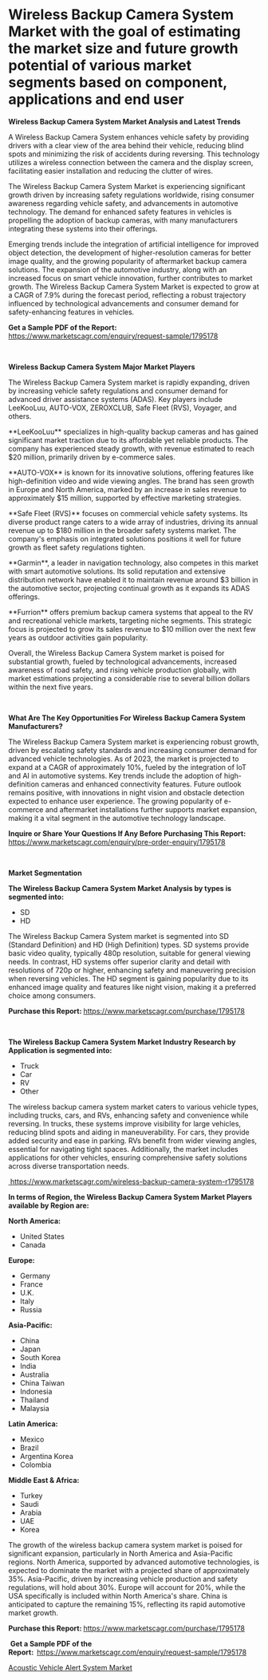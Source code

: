 <p><h1>Wireless Backup Camera System Market with the goal of estimating the market size and future growth potential of various market segments based on component, applications and end user</h1></p><p><strong>Wireless Backup Camera System Market Analysis and Latest Trends</strong></p>
<p><p>A Wireless Backup Camera System enhances vehicle safety by providing drivers with a clear view of the area behind their vehicle, reducing blind spots and minimizing the risk of accidents during reversing. This technology utilizes a wireless connection between the camera and the display screen, facilitating easier installation and reducing the clutter of wires.</p><p>The Wireless Backup Camera System Market is experiencing significant growth driven by increasing safety regulations worldwide, rising consumer awareness regarding vehicle safety, and advancements in automotive technology. The demand for enhanced safety features in vehicles is propelling the adoption of backup cameras, with many manufacturers integrating these systems into their offerings. </p><p>Emerging trends include the integration of artificial intelligence for improved object detection, the development of higher-resolution cameras for better image quality, and the growing popularity of aftermarket backup camera solutions. The expansion of the automotive industry, along with an increased focus on smart vehicle innovation, further contributes to market growth. The Wireless Backup Camera System Market is expected to grow at a CAGR of 7.9% during the forecast period, reflecting a robust trajectory influenced by technological advancements and consumer demand for safety-enhancing features in vehicles.</p></p>
<p><strong>Get a Sample PDF of the Report:&nbsp;</strong> <a href="https://www.marketscagr.com/enquiry/request-sample/1795178?utm_campaign=1901&utm_medium=2&utm_source=Github&utm_content=ia&utm_term=30032025&utm_id=wireless-backup-camera-system">https://www.marketscagr.com/enquiry/request-sample/1795178</a></p>
<p>&nbsp;</p>
<p><strong>Wireless Backup Camera System Major Market Players</strong></p>
<p><p>The Wireless Backup Camera System market is rapidly expanding, driven by increasing vehicle safety regulations and consumer demand for advanced driver assistance systems (ADAS). Key players include LeeKooLuu, AUTO-VOX, ZEROXCLUB, Safe Fleet (RVS), Voyager, and others.</p><p>**LeeKooLuu** specializes in high-quality backup cameras and has gained significant market traction due to its affordable yet reliable products. The company has experienced steady growth, with revenue estimated to reach $20 million, primarily driven by e-commerce sales.</p><p>**AUTO-VOX** is known for its innovative solutions, offering features like high-definition video and wide viewing angles. The brand has seen growth in Europe and North America, marked by an increase in sales revenue to approximately $15 million, supported by effective marketing strategies.</p><p>**Safe Fleet (RVS)** focuses on commercial vehicle safety systems. Its diverse product range caters to a wide array of industries, driving its annual revenue up to $180 million in the broader safety systems market. The company's emphasis on integrated solutions positions it well for future growth as fleet safety regulations tighten.</p><p>**Garmin**, a leader in navigation technology, also competes in this market with smart automotive solutions. Its solid reputation and extensive distribution network have enabled it to maintain revenue around $3 billion in the automotive sector, projecting continual growth as it expands its ADAS offerings.</p><p>**Furrion** offers premium backup camera systems that appeal to the RV and recreational vehicle markets, targeting niche segments. This strategic focus is projected to grow its sales revenue to $10 million over the next few years as outdoor activities gain popularity.</p><p>Overall, the Wireless Backup Camera System market is poised for substantial growth, fueled by technological advancements, increased awareness of road safety, and rising vehicle production globally, with market estimations projecting a considerable rise to several billion dollars within the next five years.</p></p>
<p>&nbsp;</p>
<p><strong>What Are The Key Opportunities For Wireless Backup Camera System Manufacturers?</strong></p>
<p><p>The Wireless Backup Camera System market is experiencing robust growth, driven by escalating safety standards and increasing consumer demand for advanced vehicle technologies. As of 2023, the market is projected to expand at a CAGR of approximately 10%, fueled by the integration of IoT and AI in automotive systems. Key trends include the adoption of high-definition cameras and enhanced connectivity features. Future outlook remains positive, with innovations in night vision and obstacle detection expected to enhance user experience. The growing popularity of e-commerce and aftermarket installations further supports market expansion, making it a vital segment in the automotive technology landscape.</p></p>
<p><strong>Inquire or Share Your Questions If Any Before Purchasing This Report:</strong> <a href="https://www.marketscagr.com/enquiry/pre-order-enquiry/1795178?utm_campaign=1901&utm_medium=2&utm_source=Github&utm_content=ia&utm_term=30032025&utm_id=wireless-backup-camera-system">https://www.marketscagr.com/enquiry/pre-order-enquiry/1795178</a></p>
<p>&nbsp;</p>
<p><strong>Market Segmentation</strong></p>
<p><strong>The Wireless Backup Camera System Market Analysis by types is segmented into:</strong></p>
<p><ul><li>SD</li><li>HD</li></ul></p>
<p><p>The Wireless Backup Camera System market is segmented into SD (Standard Definition) and HD (High Definition) types. SD systems provide basic video quality, typically 480p resolution, suitable for general viewing needs. In contrast, HD systems offer superior clarity and detail with resolutions of 720p or higher, enhancing safety and maneuvering precision when reversing vehicles. The HD segment is gaining popularity due to its enhanced image quality and features like night vision, making it a preferred choice among consumers.</p></p>
<p><strong>Purchase this Report:&nbsp;</strong><a href="https://www.marketscagr.com/purchase/1795178?utm_campaign=1901&utm_medium=2&utm_source=Github&utm_content=ia&utm_term=30032025&utm_id=wireless-backup-camera-system">https://www.marketscagr.com/purchase/1795178</a></p>
<p>&nbsp;</p>
<p><strong>The Wireless Backup Camera System Market Industry Research by Application is segmented into:</strong></p>
<p><ul><li>Truck</li><li>Car</li><li>RV</li><li>Other</li></ul></p>
<p><p>The wireless backup camera system market caters to various vehicle types, including trucks, cars, and RVs, enhancing safety and convenience while reversing. In trucks, these systems improve visibility for large vehicles, reducing blind spots and aiding in maneuverability. For cars, they provide added security and ease in parking. RVs benefit from wider viewing angles, essential for navigating tight spaces. Additionally, the market includes applications for other vehicles, ensuring comprehensive safety solutions across diverse transportation needs.</p></p>
<p><a href="https://www.marketscagr.com/wireless-backup-camera-system-r1795178?utm_campaign=1901&utm_medium=2&utm_source=Github&utm_content=ia&utm_term=30032025&utm_id=wireless-backup-camera-system">&nbsp;https://www.marketscagr.com/wireless-backup-camera-system-r1795178</a></p>
<p><strong>In terms of Region, the Wireless Backup Camera System Market Players available by Region are:</strong></p>
<p>
    <p> <strong> North America: </strong>
        <ul>
            <li>United States</li>
            <li>Canada</li>
        </ul>
        </p> 
    <p> <strong> Europe: </strong>
        <ul>
            <li>Germany</li>
            <li>France</li>
            <li>U.K.</li>
            <li>Italy</li>
            <li>Russia</li>
        </ul>
        </p> 
    <p> <strong> Asia-Pacific: </strong>
        <ul>
            <li>China</li>
            <li>Japan</li>
            <li>South Korea</li>
            <li>India</li>
            <li>Australia</li>
            <li>China Taiwan</li>
            <li>Indonesia</li>
            <li>Thailand</li>
            <li>Malaysia</li>
        </ul>
        </p> 
    <p> <strong> Latin America: </strong>
        <ul>
            <li>Mexico</li>
            <li>Brazil</li>
            <li>Argentina Korea</li>
            <li>Colombia</li>
        </ul>
        </p> 
    <p> <strong> Middle East & Africa: </strong>
        <ul>
            <li>Turkey</li>
            <li>Saudi</li>
            <li>Arabia</li>
            <li>UAE</li>
            <li>Korea</li>
        </ul>
    </p>
    </p>
<p><p>The growth of the wireless backup camera system market is poised for significant expansion, particularly in North America and Asia-Pacific regions. North America, supported by advanced automotive technologies, is expected to dominate the market with a projected share of approximately 35%. Asia-Pacific, driven by increasing vehicle production and safety regulations, will hold about 30%. Europe will account for 20%, while the USA specifically is included within North America's share. China is anticipated to capture the remaining 15%, reflecting its rapid automotive market growth.</p></p>
<p><strong>Purchase this Report: </strong><a href="https://www.marketscagr.com/purchase/1795178?utm_campaign=1901&utm_medium=2&utm_source=Github&utm_content=ia&utm_term=30032025&utm_id=wireless-backup-camera-system">https://www.marketscagr.com/purchase/1795178</a></p>
<p>&nbsp;<strong>Get a Sample PDF of the Report:&nbsp;&nbsp;</strong><a href="https://www.marketscagr.com/enquiry/request-sample/1795178?utm_campaign=1901&utm_medium=2&utm_source=Github&utm_content=ia&utm_term=30032025&utm_id=wireless-backup-camera-system">https://www.marketscagr.com/enquiry/request-sample/1795178</a></p>
<p><strong></strong></p>
<p><p><a href="https://github.com/indrystar/Market-Research-Report-List-5/blob/main/acoustic-vehicle-alert-system-market.md?utm_campaign=1901&utm_medium=2&utm_source=Github&utm_content=ia&utm_term=30032025&utm_id=wireless-backup-camera-system">Acoustic Vehicle Alert System Market</a></p></p>